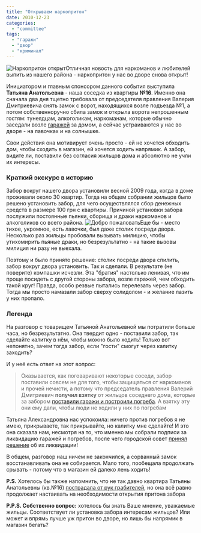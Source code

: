 ```yaml
---
title: "Открываем наркопритон"
date: 2010-12-23
categories: 
  - "committee"
tags: 
  - "гаражи"
  - "двор"
  - "криминал"
---
```


![Наркопритон открыт](http://shevchenko4a.brovary.org/wp-content/uploads/2010/12/Изображение-001.jpg "Наркопритон открыт")Отличная новость для наркоманов и любителей выпить из нашего района - наркопритон у нас во дворе снова открыт!

Инициатором и главным спонсором данного события выступила **Татьяна Анатольевна** - наша соседка из квартиры **№16**. Именно она сначала два дня тщетно требовала от председателя правления Валерия Дмитриевича снять замок с ворот, находящихся возле подъезда №1, а потом собственноручно сбила замок и открыла ворота непрошенным гостям: тунеядцам, алкоголикам, наркоманам, которые обычно заседали возле [гаражей](http://shevchenko4a.brovary.org/garage-attack/) за домом, а сейчас устраиваются у нас во дворе - на лавочках и на солнышке.

Свои действия она мотивирует очень просто - ей не хочется обходить дом, чтобы сходить в магазин, ей хочется ходить напрямик. А забор, видите ли, поставили без согласия жильцов дома и абсолютно не учли <!--more-->их интересы.

### Краткий экскурс в историю

Забор вокруг нашего двора установили весной 2009 года, когда в доме проживали около 30 квартир. Тогда на общем собрании жильцов было решено установить забор, для чего осуществлялся сбор денежных средств в размере 100 грн с квартиры. Причиной установки забора послужили постоянные пьянки, сборища и драки наркоманов и алкоголиков со всего района. ![Добро пожаловать](http://shevchenko4a.brovary.org/wp-content/uploads/2010/12/78610722e6.jpg "Добро пожаловать")Еще бы - место тихое, укромное, есть лавочки, был даже столик посреди двора. Несколько раз жильцы пробовали вызывать милицию, чтобы утихомирить пьяные драки, но безрезультатно - на такие вызовы милиция ни разу не выехала.

Поэтому и было принято решение: столик посреди двора спилить, забор вокруг двора установить. Так и сделали. В результате (не поверите) компашки исчезли. Эта "братия" настолько ленивая, что им проще посидеть с другой стороны забора, возле гаражей, чем обходить такой круг! Правда, особо резвые пытались перелезать через забор. Тогда мы просто намазали забор сверху солидолом - и желание лазить у них пропало.

### Легенда

На разговор с товарищем Татьяной Анатольевной мы потратили больше часа, но безрезультатно. Она твердит одно - поставили забор, так сделайте калитку в нём, чтобы можно было ходить! Только вот непонятно, зачем тогда забор, если "гости" смогут через калитку заходить?

И у неё есть ответ на этот вопрос:

> Оказывается, как поговаривают некоторые соседи, забор поставили совсем не для того, чтобы защищаться от наркоманов и прочей нечисти, а потому что председатель правления Валерий Дмитриевич **получил взятку** от жильцов соседнего дома, которые за забором [поставили гаражи и построили погреба](http://shevchenko4a.brovary.org/garage-attack/). А взятку эту они ему дали, чтобы люди не ходили у них по погребам

Татьяна Александровна нас успокоила: ничего против погребов я не имею, прикрываете, так прикрывайте, но калитку мне сделайте! И это она сказала нам, несмотря на то, что именно мы собрали подписи за ликвидацию гаражей и погребов, после чего городской совет [принял решение](http://shevchenko4a.brovary.org/otvet-gorodskoy-administratsii-po-povodu-garajey/) об их ликвидации!

В общем, разговор наш ничем не закончился, а сорванный замок восстанавливать она не собирается. Мало того, пообещала продолжать срывать - потому что в магазин ей далеко лень ходить!

**P.S.** Хотелось бы также напомнить, что не так давно квартира Татьяны Анатольевны (кв.№16) [пострадала от рук грабителей](http://shevchenko4a.brovary.org/bditelnost-nashe-oruzhie/), но она всё равно продолжает настаивать на необходимости открытия притона забора

**P.P.S. Собственно вопрос:** хотелось бы знать Ваше мнение, уважаемые жильцы. Соответствует ли установка забора интересам жильцов? Или может и впрямь лучше уж притон во дворе, но лишь бы напрямик в магазин бегать?
